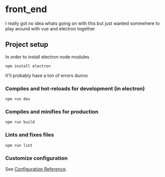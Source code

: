 # front_end
I really got no idea whats going on with this but just wanted somewhere to play around with vue and electron together  
## Project setup
In order to install electron node modules
```
npm install electron
```
It'll probably have a ton of errors dunno

### Compiles and hot-reloads for development (in electron)
```
npm run dev
```

### Compiles and minifies for production
```
npm run build
```

### Lints and fixes files
```
npm run lint
```

### Customize configuration
See [Configuration Reference](https://cli.vuejs.org/config/).
